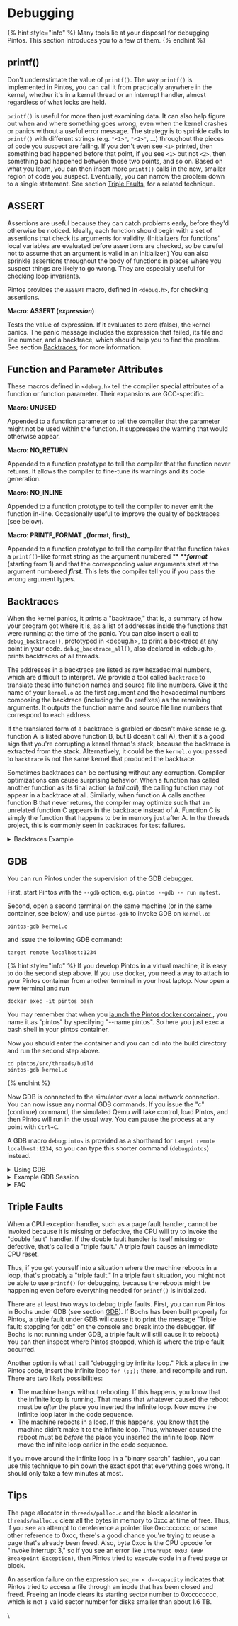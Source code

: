 # Debugging

{% hint style="info" %}
Many tools lie at your disposal for debugging Pintos. This section introduces you to a few of them.
{% endhint %}

## printf()

Don't underestimate the value of `printf()`. The way `printf()` is implemented in Pintos, you can call it from practically anywhere in the kernel, whether it's in a kernel thread or an interrupt handler, almost regardless of what locks are held.

`printf()` is useful for more than just examining data. It can also help figure out when and where something goes wrong, even when the kernel crashes or panics without a useful error message. The strategy is to sprinkle calls to `printf()` with different strings (e.g. `"<1>"`, `"<2>"`, ...) throughout the pieces of code you suspect are failing. If you don't even see `<1>` printed, then something bad happened before that point, if you see `<1>` but not `<2>`, then something bad happened between those two points, and so on. Based on what you learn, you can then insert more `printf()` calls in the new, smaller region of code you suspect. Eventually, you can narrow the problem down to a single statement. See section [Triple Faults](debugging.md#undefined), for a related technique.

## ASSERT

Assertions are useful because they can catch problems early, before they'd otherwise be noticed. Ideally, each function should begin with a set of assertions that check its arguments for validity. (Initializers for functions' local variables are evaluated before assertions are checked, so be careful not to assume that an argument is valid in an initializer.) You can also sprinkle assertions throughout the body of functions in places where you suspect things are likely to go wrong. They are especially useful for checking loop invariants.

Pintos provides the `ASSERT` macro, defined in `<debug.h>`, for checking assertions.

**Macro: ASSERT (**_**expression**_**)**

Tests the value of expression. If it evaluates to zero (false), the kernel panics. The panic message includes the expression that failed, its file and line number, and a backtrace, which should help you to find the problem. See section [Backtraces](debugging.md#undefined-1), for more information.

## Function and Parameter Attributes

These macros defined in `<debug.h>` tell the compiler special attributes of a function or function parameter. Their expansions are GCC-specific.

**Macro: UNUSED**

Appended to a function parameter to tell the compiler that the parameter might not be used within the function. It suppresses the warning that would otherwise appear.



**Macro: NO\_RETURN**

Appended to a function prototype to tell the compiler that the function never returns. It allows the compiler to fine-tune its warnings and its code generation.



**Macro: NO\_INLINE**

Appended to a function prototype to tell the compiler to never emit the function in-line. Occasionally useful to improve the quality of backtraces (see below).



**Macro: PRINTF\_FORMAT **_**(format, first)**_

Appended to a function prototype to tell the compiler that the function takes a `printf()`-like format string as the argument numbered ** **_**format**_ (starting from 1) and that the corresponding value arguments start at the argument numbered _**first**_. This lets the compiler tell you if you pass the wrong argument types.

## Backtraces

When the kernel panics, it prints a "backtrace," that is, a summary of how your program got where it is, as a list of addresses inside the functions that were running at the time of the panic. You can also insert a call to `debug_backtrace()`, prototyped in \<debug.h>, to print a backtrace at any point in your code. `debug_backtrace_all()`, also declared in \<debug.h>, prints backtraces of all threads.

The addresses in a backtrace are listed as raw hexadecimal numbers, which are difficult to interpret. We provide a tool called `backtrace` to translate these into function names and source file line numbers. Give it the name of your `kernel.o` as the first argument and the hexadecimal numbers composing the backtrace (including the 0x prefixes) as the remaining arguments. It outputs the function name and source file line numbers that correspond to each address.

If the translated form of a backtrace is garbled or doesn't make sense (e.g. function A is listed above function B, but B doesn't call A), then it's a good sign that you're corrupting a kernel thread's stack, because the backtrace is extracted from the stack. Alternatively, it could be the `kernel.o` you passed to `backtrace` is not the same kernel that produced the backtrace.

Sometimes backtraces can be confusing without any corruption. Compiler optimizations can cause surprising behavior. When a function has called another function as its final action (a _tail call_), the calling function may not appear in a backtrace at all. Similarly, when function A calls another function B that never returns, the compiler may optimize such that an unrelated function C appears in the backtrace instead of A. Function C is simply the function that happens to be in memory just after A. In the threads project, this is commonly seen in backtraces for test failures.

<details>

<summary>Backtraces Example</summary>

Here's an example. Suppose that Pintos printed out this following call stack, which is taken from an actual Pintos submission for the file system project:

```
Call stack: 0xc0106eff 0xc01102fb 0xc010dc22 0xc010cf67 0xc0102319
0xc010325a 0x804812c 0x8048a96 0x8048ac8.
```

You would then invoke the `backtrace` utility like shown below, cutting and pasting the backtrace information into the command line. This assumes that `kernel.o` is in the current directory. You would of course enter all of the following on a single shell command line, even though that would overflow our margins here:

```
backtrace kernel.o 0xc0106eff 0xc01102fb 0xc010dc22 0xc010cf67 
0xc0102319 0xc010325a 0x804812c 0x8048a96 0x8048ac8
```

The backtrace output would then look something like this:

```
0xc0106eff: debug_panic (lib/debug.c:86)
0xc01102fb: file_seek (filesys/file.c:405)
0xc010dc22: seek (userprog/syscall.c:744)
0xc010cf67: syscall_handler (userprog/syscall.c:444)
0xc0102319: intr_handler (threads/interrupt.c:334)
0xc010325a: intr_entry (threads/intr-stubs.S:38)
0x0804812c: (unknown)
0x08048a96: (unknown)
0x08048ac8: (unknown)
```

(You will probably not see exactly the same addresses if you run the command above on your own kernel binary, because the source code you compiled and the compiler you used are probably different.)

The first line in the backtrace refers to `debug_panic()`, the function that implements kernel panics. Because backtraces commonly result from kernel panics, `debug_panic()` will often be the first function shown in a backtrace.

The second line shows `file_seek()` as the function that panicked, in this case as the result of an assertion failure. In the source code tree used for this example, line 405 of `filesys/file.c` is the assertion

```
ASSERT (file_ofs >= 0);
```

(This line was also cited in the assertion failure message.) Thus, `file_seek()` panicked because it passed a negative file offset argument.

The third line indicates that `seek()` called `file_seek()`, presumably without validating the offset argument. In this submission, `seek()` implements the `seek` system call.

The fourth line shows that `syscall_handler()`, the system call handler, invoked `seek()`.

The fifth and sixth lines are the interrupt handler entry path.

The remaining lines are for addresses below `PHYS_BASE`. This means that they refer to addresses in the user program, not in the kernel. If you know what user program was running when the kernel panicked, you can re-run `backtrace` on the user program, like so: (typing the command on a single line, of course):

```
backtrace tests/filesys/extended/grow-too-big 0xc0106eff 0xc01102fb
0xc010dc22 0xc010cf67 0xc0102319 0xc010325a 0x804812c 0x8048a96
0x8048ac8
```

The results look like this:

```
0xc0106eff: (unknown)
0xc01102fb: (unknown)
0xc010dc22: (unknown)
0xc010cf67: (unknown)
0xc0102319: (unknown)
0xc010325a: (unknown)
0x0804812c: test_main (...xtended/grow-too-big.c:20)
0x08048a96: main (tests/main.c:10)
0x08048ac8: _start (lib/user/entry.c:9)
```

You can even specify both the kernel and the user program names on the command line, like so:

```
backtrace kernel.o tests/filesys/extended/grow-too-big 0xc0106eff
0xc01102fb 0xc010dc22 0xc010cf67 0xc0102319 0xc010325a 0x804812c
0x8048a96 0x8048ac8
```

The result is a combined backtrace:

```
In kernel.o:
0xc0106eff: debug_panic (lib/debug.c:86)
0xc01102fb: file_seek (filesys/file.c:405)
0xc010dc22: seek (userprog/syscall.c:744)
0xc010cf67: syscall_handler (userprog/syscall.c:444)
0xc0102319: intr_handler (threads/interrupt.c:334)
0xc010325a: intr_entry (threads/intr-stubs.S:38)
In tests/filesys/extended/grow-too-big:
0x0804812c: test_main (...xtended/grow-too-big.c:20)
0x08048a96: main (tests/main.c:10)
0x08048ac8: _start (lib/user/entry.c:9)
```

Here's an extra tip for anyone who read this far: `backtrace` is smart enough to strip the "Call stack" header and "." trailer from the command line if you include them. This can save you a little bit of trouble in cutting and pasting. Thus, the following command prints the same output as the first one we used:

```
backtrace kernel.o Call stack: 0xc0106eff 0xc01102fb 0xc010dc22
0xc010cf67 0xc0102319 0xc010325a 0x804812c 0x8048a96 0x8048ac8.

```

</details>

## GDB

You can run Pintos under the supervision of the GDB debugger.&#x20;

First, start Pintos with the `--gdb` option, e.g. `pintos --gdb -- run mytest`.

Second, open a second terminal on the same machine (or in the same container, see below) and use `pintos-gdb` to invoke GDB on `kernel.o`:

```
pintos-gdb kernel.o
```

and issue the following GDB command:

```
target remote localhost:1234
```

{% hint style="info" %}
If you develop Pintos in a virtual machine, it is easy to do the second step above. If you use docker, you need a way to attach to your Pintos container from another terminal in your host laptop. Now open a new terminal and run&#x20;

```
docker exec -it pintos bash
```

You may remember that when you [ launch the Pintos docker container ](../environment-setup.md#boot-pintos), you name it as "pintos" by specifying "--name pintos". So here you just exec a bash shell in your pintos container.

Now you should enter the container and you can cd into the build directory and run the second step above.

```
cd pintos/src/threads/build
pintos-gdb kernel.o
```
{% endhint %}

Now GDB is connected to the simulator over a local network connection. You can now issue any normal GDB commands. If you issue the "c" (continue) command, the simulated Qemu will take control, load Pintos, and then Pintos will run in the usual way. You can pause the process at any point with `Ctrl+C`.

A GDB macro `debugpintos` is provided as a shorthand for `target remote localhost:1234`, so you can type this shorter command (`debugpintos`) instead.

<details>

<summary>Using GDB</summary>

You can read the GDB manual by typing `info gdb` at a terminal command prompt. Here's a few commonly useful GDB commands:

**GDB Command: c**

Continues execution until Ctrl+C or the next breakpoint.

**GDB Command: si**

Execute one machine instruction.

**GDB Command: s**

Execute until next line reached, step into function calls**.**

**GDB Command: n**

Execute until next line reached, step over function calls**.**

**GDB Command: p **_**expression**_

Evaluates the given expression and prints its value. If the expression contains a function call, that function will actually be executed.

**GDB Command: finish**

Run until the selected function (stack frame) returns

**GDB Command: b **_**function**_

**GDB Command: b **_**file:line**_

**GDB Command: b** \*_**address**_

Sets a breakpoint at _function_, at _line_ within _file_, or _address_. `b` is short for `break` or `breakpoint`. (Use a 0x prefix to specify an address in hex.)

Use `b pintos_init` to make GDB stop when Pintos starts running.

_**GDB Command: info registers**_

Print the general purpose registers, eip, eflags, and the segment selectors. For a much more thorough dump of the machine register state, see QEMU's own info registers command.

**GDB Command:** **x/Nx** _**addr**_

Display a hex dump of N words starting at virtual address _addr_. If N is omitted, it defaults to 1. _addr_ can be any expression.

**GDB Command: x/Ni** _**addr**_

Display the N assembly instructions starting at _addr_. Using $eip as _addr_ will display the instructions at the current instruction pointer.

**GDB Command:** **l** _\***address**_

Lists a few lines of code around _address_. (Use a 0x prefix to specify an address in hex.)

**GDB Command: bt**

Prints a stack backtrace similar to that output by the `backtrace` program described above.

**GDB Command:** **frame** _**n**_

Select frame number n or frame at address n

**GDB Command:** **p/a** _**address**_

Prints the name of the function or variable that occupies _address_. (Use a 0x prefix to specify an address in hex.)

**GDB Command:** **diassemble **_**function**_

Disassembles function.

We also provide a set of macros specialized for debugging Pintos, written by Godmar Back [gback@cs.vt.edu](mailto:gback@cs.vt.edu). You can type `help user-defined` for basic help with the macros. Here is an overview of their functionality, based on Godmar's documentation:

**GDB Macro: debugpintos**

Attach debugger to a waiting pintos process on the same machine. Shorthand for `target remote localhost:1234`.

**GDB Macro: dumplist **_**list type element**_

Prints the elements of _list_, which should be a `struct` _list_ that contains elements of the given _type_ (without the word `struct`) in which _element_ is the `struct list_elem` member that links the elements.

Example: `dumplist all_list thread allelem` prints all elements of `struct thread` that are linked in `struct list all_list` using the `struct list_elem allelem` which is part of `struct thread`.

**GDB Macro:** **btthread **_**thread**_

Shows the backtrace of _thread_, which is a pointer to the `struct thread` of the thread whose backtrace it should show. For the current thread, this is identical to the `bt` (backtrace) command. It also works for any thread suspended in `schedule()`, provided you know where its kernel stack page is located.

**GDB Macro:** **btthreadlist** _**list element**_

Shows the backtraces of all threads in _**** list_, the `struct list` in which the threads are kept. Specify element as the `struct list_elem` field used inside `struct thread` to link the threads together.

Example: `btthreadlist all_list allelem` shows the backtraces of all threads contained in `struct list all_list`, linked together by `allelem`. This command is useful to determine where your threads are stuck when a deadlock occurs. Please see the example scenario below.

**GDB Macro:** **btthreadall**

Short-hand for `btthreadlist all_list allelem`.

**GDB Macro:** **btpagefault**

Print a backtrace of the current thread after a page fault exception. Normally, when a page fault exception occurs, GDB will stop with a message that might say:

```
Program received signal 0, Signal 0.
0xc0102320 in intr0e_stub ()
```

In that case, the `bt` command might not give a useful backtrace. Use `btpagefault` instead.

You may also use `btpagefault` for page faults that occur in a user process. In this case, you may wish to also load the user program's symbol table using the `loadusersymbols` macro, as described below.

**GDB Macro:** **loadusersymbols**

You can also use GDB to debug a user program running under Pintos. To do that, use the `loadusersymbols` macro to load the program's symbol table:

```
loadusersymbols program
```

where program is the name of the program's executable (in the host file system, not in the Pintos file system). For example, you may issue:

```
(gdb) loadusersymbols tests/userprog/exec-multiple
add symbol table from file "tests/userprog/exec-multiple" at
    .text_addr = 0x80480a0
(gdb) 
```

After this, you should be able to debug the user program the same way you would the kernel, by placing breakpoints, inspecting data, etc. Your actions apply to every user program running in Pintos, not just to the one you want to debug, so be careful in interpreting the results: GDB does not know which process is currently active (because that is an abstraction the Pintos kernel creates). Also, a name that appears in both the kernel and the user program will actually refer to the kernel name. (The latter problem can be avoided by giving the user executable name on the GDB command line, instead of kernel.o, and then using `loadusersymbols` to load kernel.o.) `loadusersymbols` is implemented via GDB's `add-symbol-file` command.

**GDB Macro: hook-stop**

GDB invokes this macro every time the simulation stops, which Bochs will do for every processor exception, among other reasons. If the simulation stops due to a page fault, `hook-stop` will print a message that says and explains further whether the page fault occurred in the kernel or in user code.

If the exception occurred from user code, `hook-stop` will say:

```
pintos-debug: a page fault exception occurred in user mode
pintos-debug: hit 'c' to continue, or 's' to step to intr_handler
```

In Project 2, a page fault in a user process leads to the termination of the process. You should expect those page faults to occur in the robustness tests where we test that your kernel properly terminates processes that try to access invalid addresses. To debug those, set a break point in `page_fault()` in exception.c, which you will need to modify accordingly.

In Project 3, a page fault in a user process no longer automatically leads to the termination of a process. Instead, it may require reading in data for the page the process was trying to access, either because it was swapped out or because this is the first time it's accessed. In either case, you will reach `page_fault()` and need to take the appropriate action there.

If the page fault did not occur in user mode while executing a user process, then it occurred in kernel mode while executing kernel code. In this case, `hook-stop` will print this message:

```
pintos-debug: a page fault occurred in kernel mode
```

followed by the output of the `btpagefault` command.

Before Project 2, a page fault exception in kernel code is always a bug in your kernel, because your kernel should never crash. Starting with Project 2, the situation will change if you use the `get_user()` and `put_user()` strategy to verify user memory accesses (If you are don't know what does this mean, don't worry, you should understand when you work on Project 2.)\


</details>

<details>

<summary>Example GDB Session</summary>

This section narrates a sample GDB session, provided by Godmar Back. This example illustrates how one might debug a Project 1 solution in which occasionally a thread that calls `timer_sleep()` is not woken up. With this bug, tests such as `mlfqs_load_1` get stuck.

This session was captured with a slightly older version of Bochs and the GDB macros for Pintos, so it looks slightly different than it would now. Program output is shown in normal type, user input is after the "$" or "(gdb)".

First, I start Pintos:

```
$ pintos -v --gdb -- -q -mlfqs run mlfqs-load-1
Writing command line to /tmp/gDAlqTB5Uf.dsk...
bochs -q
========================================================================
                       Bochs x86 Emulator 2.2.5
             Build from CVS snapshot on December 30, 2005
========================================================================
00000000000i[     ] reading configuration from bochsrc.txt
00000000000i[     ] Enabled gdbstub
00000000000i[     ] installing nogui module as the Bochs GUI
00000000000i[     ] using log file bochsout.txt
Waiting for gdb connection on localhost:1234
```

Then, I open a second window on the same machine (or container) and start GDB:

```
$ pintos-gdb kernel.o
GNU gdb Red Hat Linux (6.3.0.0-1.84rh)
Copyright 2004 Free Software Foundation, Inc.
GDB is free software, covered by the GNU General Public License, and you are
welcome to change it and/or distribute copies of it under certain conditions.
Type "show copying" to see the conditions.
There is absolutely no warranty for GDB.  Type "show warranty" for details.
This GDB was configured as "i386-redhat-linux-gnu"...
Using host libthread_db library "/lib/libthread_db.so.1".
```

Then, I tell GDB to attach to the waiting Pintos emulator:

```
(gdb) debugpintos
Remote debugging using localhost:1234
0x0000fff0 in ?? ()
Reply contains invalid hex digit 78
```

Now I tell Pintos to run by executing `c` (short for `continue`) twice:

```
(gdb) c
Continuing.
Reply contains invalid hex digit 78
(gdb) c
Continuing.
```

Now Pintos will continue and output:

```
Pintos booting with 4,096 kB RAM...
Kernel command line: -q -mlfqs run mlfqs-load-1
374 pages available in kernel pool.
373 pages available in user pool.
Calibrating timer...  102,400 loops/s.
Boot complete.
Executing 'mlfqs-load-1':
(mlfqs-load-1) begin
(mlfqs-load-1) spinning for up to 45 seconds, please wait...
(mlfqs-load-1) load average rose to 0.5 after 42 seconds
(mlfqs-load-1) sleeping for another 10 seconds, please wait...
```

...until it gets stuck because of the bug I had introduced. I hit `Ctrl+C` in the debugger window:

```
Program received signal 0, Signal 0.
0xc010168c in next_thread_to_run () at ../../threads/thread.c:649
649	  while (i <= PRI_MAX && list_empty (&ready_list[i]))
(gdb) 
```

The thread that was running when I interrupted Pintos was the idle thread. If I run `backtrace`, it shows this backtrace:

```
(gdb) bt
#0  0xc010168c in next_thread_to_run () at ../../threads/thread.c:649
#1  0xc0101778 in schedule () at ../../threads/thread.c:714
#2  0xc0100f8f in thread_block () at ../../threads/thread.c:324
#3  0xc0101419 in idle (aux=0x0) at ../../threads/thread.c:551
#4  0xc010145a in kernel_thread (function=0xc01013ff , aux=0x0)
    at ../../threads/thread.c:575
#5  0x00000000 in ?? ()
```

Not terribly useful. What I really like to know is what's up with the other thread (or threads). Since I keep all threads in a linked list called `all_list`, linked together by a `struct list_elem` member named `allelem`, I can use the `btthreadlist` macro from the macro library I wrote. `btthreadlist` iterates through the list of threads and prints the backtrace for each thread:

```
(gdb) btthreadlist all_list allelem
pintos-debug: dumping backtrace of thread 'main' @0xc002f000
#0  0xc0101820 in schedule () at ../../threads/thread.c:722
#1  0xc0100f8f in thread_block () at ../../threads/thread.c:324
#2  0xc0104755 in timer_sleep (ticks=1000) at ../../devices/timer.c:141
#3  0xc010bf7c in test_mlfqs_load_1 () at ../../tests/threads/mlfqs-load-1.c:49
#4  0xc010aabb in run_test (name=0xc0007d8c "mlfqs-load-1")
    at ../../tests/threads/tests.c:50
#5  0xc0100647 in run_task (argv=0xc0110d28) at ../../threads/init.c:281
#6  0xc0100721 in run_actions (argv=0xc0110d28) at ../../threads/init.c:331
#7  0xc01000c7 in main () at ../../threads/init.c:140

pintos-debug: dumping backtrace of thread 'idle' @0xc0116000
#0  0xc010168c in next_thread_to_run () at ../../threads/thread.c:649
#1  0xc0101778 in schedule () at ../../threads/thread.c:714
#2  0xc0100f8f in thread_block () at ../../threads/thread.c:324
#3  0xc0101419 in idle (aux=0x0) at ../../threads/thread.c:551
#4  0xc010145a in kernel_thread (function=0xc01013ff , aux=0x0)
    at ../../threads/thread.c:575
#5  0x00000000 in ?? ()
```

In this case, there are only two threads, the idle thread and the main thread. The kernel stack pages (to which the `struct thread` points) are at 0xc0116000 and 0xc002f000, respectively. The main thread is stuck in `timer_sleep()`, called from `test_mlfqs_load_1`.

Knowing where threads are stuck can be tremendously useful, for instance when diagnosing deadlocks or unexplained hangs.

</details>

<details>

<summary>FAQ</summary>

**GDB can't connect to Bochs.**

If the `target remote` command fails, then make sure that both GDB and `pintos` are running on the same machine (or container) by running `hostname` in each terminal. If the names printed differ, then you need to open a new terminal for GDB on the machine running `pintos`.

**GDB doesn't recognize any of the macros.**

If you start GDB with `pintos-gdb`, it should load the Pintos macros automatically. If you start GDB some other way, then you must issue the command `source pintosdir/src/misc/gdb-macros`, where pintosdir is the root of your Pintos directory, before you can use them.

**Can I debug Pintos with DDD?**

Yes, you can. DDD invokes GDB as a subprocess, so you'll need to tell it to invokes `pintos-gdb` instead:

```
ddd --gdb --debugger pintos-gdb
```

**Can I use GDB inside Emacs?**

Yes, you can. Emacs has special support for running GDB as a subprocess. Type `M-x gdb` and enter your `pintos-gdb` command at the prompt. The Emacs manual has information on how to use its debugging features in a section titled "Debuggers."

**GDB is doing something weird.**

If you notice strange behavior while using GDB, there are three possibilities: a bug in your modified Pintos, a bug in Bochs's interface to GDB or in GDB itself, or a bug in the original Pintos code. The first and second are quite likely, and you should seriously consider both. We hope that the third is less likely, but it is also possible.

</details>

## Triple Faults

When a CPU exception handler, such as a page fault handler, cannot be invoked because it is missing or defective, the CPU will try to invoke the "double fault" handler. If the double fault handler is itself missing or defective, that's called a "triple fault." A triple fault causes an immediate CPU reset.

Thus, if you get yourself into a situation where the machine reboots in a loop, that's probably a "triple fault." In a triple fault situation, you might not be able to use `printf()` for debugging, because the reboots might be happening even before everything needed for `printf()` is initialized.

There are at least two ways to debug triple faults. First, you can run Pintos in Bochs under GDB (see section [GDB](debugging.md#gdb)). If Bochs has been built properly for Pintos, a triple fault under GDB will cause it to print the message "Triple fault: stopping for gdb" on the console and break into the debugger. (If Bochs is not running under GDB, a triple fault will still cause it to reboot.) You can then inspect where Pintos stopped, which is where the triple fault occurred.

Another option is what I call "debugging by infinite loop." Pick a place in the Pintos code, insert the infinite loop `for (;;);` there, and recompile and run. There are two likely possibilities:

* The machine hangs without rebooting. If this happens, you know that the infinite loop is running. That means that whatever caused the reboot must be _after_ the place you inserted the infinite loop. Now move the infinite loop later in the code sequence.
* The machine reboots in a loop. If this happens, you know that the machine didn't make it to the infinite loop. Thus, whatever caused the reboot must be _before_ the place you inserted the infinite loop. Now move the infinite loop earlier in the code sequence.

If you move around the infinite loop in a "binary search" fashion, you can use this technique to pin down the exact spot that everything goes wrong. It should only take a few minutes at most.

## Tips

The page allocator in `threads/palloc.c` and the block allocator in `threads/malloc.c` clear all the bytes in memory to 0xcc at time of free. Thus, if you see an attempt to dereference a pointer like 0xcccccccc, or some other reference to 0xcc, there's a good chance you're trying to reuse a page that's already been freed. Also, byte 0xcc is the CPU opcode for "invoke interrupt 3," so if you see an error like `Interrupt 0x03 (#BP Breakpoint Exception)`, then Pintos tried to execute code in a freed page or block.

An assertion failure on the expression `sec_no < d->capacity` indicates that Pintos tried to access a file through an inode that has been closed and freed. Freeing an inode clears its starting sector number to 0xcccccccc, which is not a valid sector number for disks smaller than about 1.6 TB.

\
